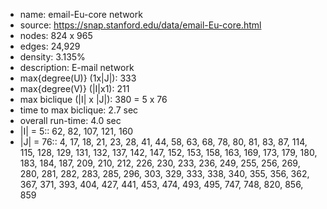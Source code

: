 * name:	email-Eu-core network
* source:	https://snap.stanford.edu/data/email-Eu-core.html
* nodes: 824 x 965
* edges: 24,929
* density: 3.135%
* description: E-mail network
* max{degree(U)} (1x|J|): 333
* max{degree(V)} (|I|x1): 211
* max biclique (|I| x |J|): 380 = 5	x 76
* time to max biclique: 2.7 sec
* overall run-time: 4.0 sec
* |I| = 5:: 62, 82, 107, 121, 160
* |J| = 76:: 4, 17, 18, 21, 23, 28, 41, 44, 58, 63, 68, 78, 80, 81, 83, 87, 114, 115, 128, 129, 131, 132, 137, 142, 147, 152, 153, 158, 163, 169, 173, 179, 180, 183, 184, 187, 209, 210, 212, 226, 230, 233, 236, 249, 255, 256, 269, 280, 281, 282, 283, 285, 296, 303, 329, 333, 338, 340, 355, 356, 362, 367, 371, 393, 404, 427, 441, 453, 474, 493, 495, 747, 748, 820, 856, 859

